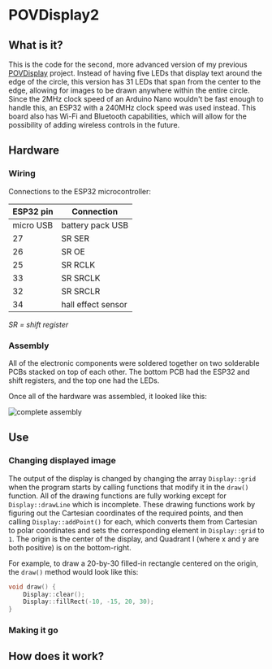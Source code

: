 # POVDisplay2

## What is it? 

This is the code for the second, more advanced version of my previous [POVDisplay](https://github.com/Yipten/POVDisplay) project. Instead of having five LEDs that display text around the edge of the circle, this version has 31 LEDs that span from the center to the edge, allowing for images to be drawn anywhere within the entire circle. Since the 2MHz clock speed of an Arduino Nano wouldn't be fast enough to handle this, an ESP32 with a 240MHz clock speed was used instead. This board also has Wi-Fi and Bluetooth capabilities, which will allow for the possibility of adding wireless controls in the future. 

<!-- TODO: add GIF image -->

## Hardware

### Wiring

<!-- TODO: explain how shift registers were daisy-chained together -->
Connections to the ESP32 microcontroller: 

| ESP32 pin | Connection         |
| --------- | ------------------ |
| micro USB | battery pack USB   |
| 27        | SR SER             |
| 26        | SR OE              |
| 25        | SR RCLK            |
| 33        | SR SRCLK           |
| 32        | SR SRCLR           |
| 34        | hall effect sensor |

*SR = shift register*

### Assembly

All of the electronic components were soldered together on two solderable PCBs stacked on top of each other. The bottom PCB had the ESP32 and shift registers, and the top one had the LEDs. 

Once all of the hardware was assembled, it looked like this: 

![complete assembly](images/complete_assembly.jpg)

## Use

### Changing displayed image

The output of the display is changed by changing the array `Display::grid` when the program starts by calling functions that modify it in the `draw()` function. All of the drawing functions are fully working except for `Display::drawLine` which is incomplete. These drawing functions work by figuring out the Cartesian coordinates of the required points, and then calling `Display::addPoint()` for each, which converts them from Cartesian to polar coordinates and sets the corresponding element in `Display::grid` to `1`. The origin is the center of the display, and Quadrant I (where x and y are both positive) is on the bottom-right. 

For example, to draw a 20-by-30 filled-in rectangle centered on the origin, the `draw()` method would look like this: 

```cpp
void draw() {
    Display::clear();
    Display::fillRect(-10, -15, 20, 30);
}
```

### Making it go

## How does it work? 


<!-- old README text: 
Code for my second persistence of vision display built from scratch. 

Features
* There are now 31 LEDs spanning from center to edge, creating a fully filled-in circular display area. 
* Since that's a lot of LEDs, four daisy-chained shift registers are used to drive each one individually. 
* I ran some basic custom-made benchmark tests to see what microcontroller would be best for driving the shift registers in order to update all of the LEDs 720 times per revolution (very speedy requirement!). I ended up going with the ESP32 Dev Module which has a top CPU frequency of 240MHz (an Arduino Nano is only 2MHz). It also has Wi-Fi and Bluetooth capabilities which will allow for some fancy expansions in the future. 

Functions called in "draw()" determine what will be displayed. The two rectangle functions work fine, but the one for drawing lines is currently unfinished. 
-->
